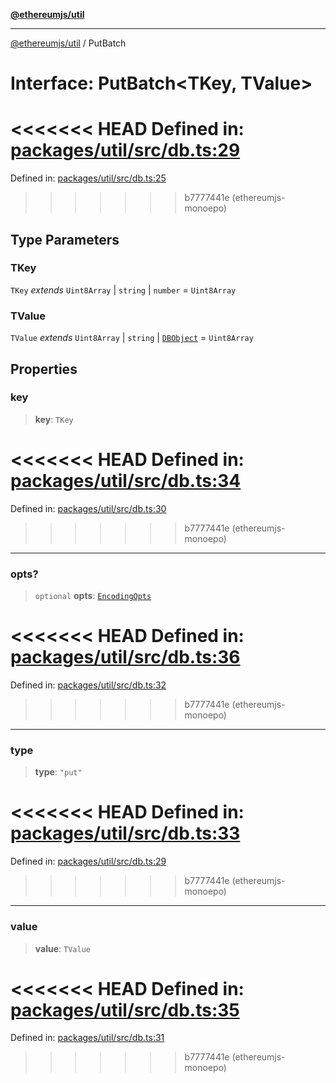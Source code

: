 [**@ethereumjs/util**](../README.md)

***

[@ethereumjs/util](../README.md) / PutBatch

# Interface: PutBatch\<TKey, TValue\>

<<<<<<< HEAD
Defined in: [packages/util/src/db.ts:29](https://github.com/ethereumjs/ethereumjs-monorepo/blob/master/packages/util/src/db.ts#L29)
=======
Defined in: [packages/util/src/db.ts:25](https://github.com/Dargon789/ethereumjs-monorepo/blob/master/packages/util/src/db.ts#L25)
>>>>>>> b7777441e (ethereumjs-monoepo)

## Type Parameters

### TKey

`TKey` *extends* `Uint8Array` \| `string` \| `number` = `Uint8Array`

### TValue

`TValue` *extends* `Uint8Array` \| `string` \| [`DBObject`](../type-aliases/DBObject.md) = `Uint8Array`

## Properties

### key

> **key**: `TKey`

<<<<<<< HEAD
Defined in: [packages/util/src/db.ts:34](https://github.com/ethereumjs/ethereumjs-monorepo/blob/master/packages/util/src/db.ts#L34)
=======
Defined in: [packages/util/src/db.ts:30](https://github.com/Dargon789/ethereumjs-monorepo/blob/master/packages/util/src/db.ts#L30)
>>>>>>> b7777441e (ethereumjs-monoepo)

***

### opts?

> `optional` **opts**: [`EncodingOpts`](../type-aliases/EncodingOpts.md)

<<<<<<< HEAD
Defined in: [packages/util/src/db.ts:36](https://github.com/ethereumjs/ethereumjs-monorepo/blob/master/packages/util/src/db.ts#L36)
=======
Defined in: [packages/util/src/db.ts:32](https://github.com/Dargon789/ethereumjs-monorepo/blob/master/packages/util/src/db.ts#L32)
>>>>>>> b7777441e (ethereumjs-monoepo)

***

### type

> **type**: `"put"`

<<<<<<< HEAD
Defined in: [packages/util/src/db.ts:33](https://github.com/ethereumjs/ethereumjs-monorepo/blob/master/packages/util/src/db.ts#L33)
=======
Defined in: [packages/util/src/db.ts:29](https://github.com/Dargon789/ethereumjs-monorepo/blob/master/packages/util/src/db.ts#L29)
>>>>>>> b7777441e (ethereumjs-monoepo)

***

### value

> **value**: `TValue`

<<<<<<< HEAD
Defined in: [packages/util/src/db.ts:35](https://github.com/ethereumjs/ethereumjs-monorepo/blob/master/packages/util/src/db.ts#L35)
=======
Defined in: [packages/util/src/db.ts:31](https://github.com/Dargon789/ethereumjs-monorepo/blob/master/packages/util/src/db.ts#L31)
>>>>>>> b7777441e (ethereumjs-monoepo)
